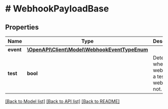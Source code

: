 # # WebhookPayloadBase

## Properties

Name | Type | Description | Notes
------------ | ------------- | ------------- | -------------
**event** | [**\OpenAPI\Client\Model\WebhookEventTypeEnum**](WebhookEventTypeEnum.md) |  | [optional]
**test** | **bool** | Determines whether the webhook is a test webhook or not. | [optional]

[[Back to Model list]](../../README.md#models) [[Back to API list]](../../README.md#endpoints) [[Back to README]](../../README.md)
